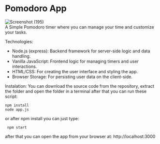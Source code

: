 # Pomodoro App 

![Screenshot (195)](https://github.com/user-attachments/assets/187f7e6f-9f3c-4273-b5c8-7f050e0b4084)                                
A Simple Pomodoro timer where you can manage your time and customize your tasks.

Technologies:                                     
- Node.js (express): Backend framework for server-side logic and data handling.               
- Vanilla JavaScript: Frontend logic for managing timers and user interactions.        
- HTML/CSS: For creating the user interface and styling the app.        
- Browser Storage: For persisting user data on the client-side.   

Instalation: 
You can download the source code from the repository, extract the folder and open the folder in a terminal
after that you can run these script:

    npm install    
    node app.js

or after npm install you can just type:

     npm start

after that you can open the app from your browser at: http://localhost:3000


 
 
